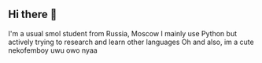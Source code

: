 ## Hi there 👋

I'm a usual smol student from Russia, Moscow
I mainly use Python but actively trying to research and learn other languages
Oh and also, im a cute nekofemboy uwu owo nyaa
